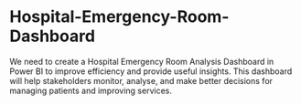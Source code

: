 # Hospital-Emergency-Room-Dashboard
We need to create a Hospital Emergency Room Analysis Dashboard in Power BI to improve efficiency and provide useful insights. This dashboard will help stakeholders monitor, analyse, and make better decisions for managing patients and improving services.
